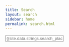 ```yaml
---
title: Search
layout: search
sidebar: home
permalink: search.html
---
```


<!--start search-->
<div id="search-demo-container">
<input type="text" id="search-input" placeholder="{{site.data.strings.search_placeholder_text}}">
<ul id="results-container"></ul>
</div>
<script src="{{ "js/jekyll-search.js"}}" type="text/javascript"></script>
<script type="text/javascript">
  .init({
    searchInput: document.getElementById('search-input'),
    resultsContainer: document.getElementById('results-container'),
    dataSource: '{{ "search.json" }}',
    searchResultTemplate: '<li><a href="{url}" title="{{page.title | escape }}">{title}</a></li>',
    noResultsText: '{{site.data.strings.search_no_results_text}}',
    limit: 10,
    fuzzy: true,
  })
</script>
<!--end search-->
